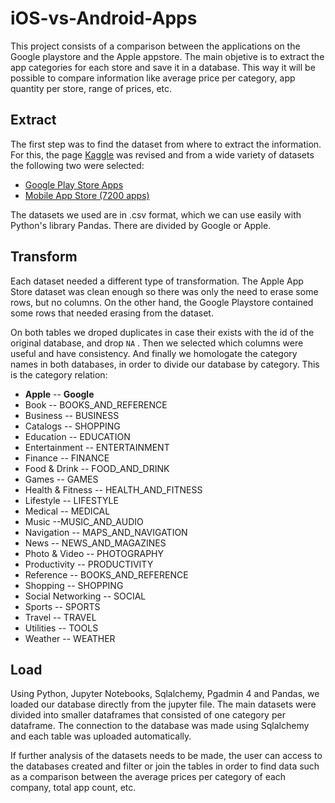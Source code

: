 # iOS-vs-Android-Apps

This project consists of a comparison between the applications on the Google playstore and the Apple appstore. The main objetive is to extract the app categories for each store and save it in a database. This way it will be possible to compare information like average price per category, app quantity per store, range of prices, etc.

## Extract

The first step was to find the dataset from where to extract the information. For this, the page [Kaggle](https://www.kaggle.com/) was revised and from a wide variety of datasets the following two were selected:

- [Google Play Store Apps](https://www.kaggle.com/gauthamp10/google-playstore-apps)
- [Mobile App Store (7200 apps)](https://www.kaggle.com/ramamet4/app-store-apple-data-set-10k-apps)

The datasets we used are in .csv format, which we can use easily with Python's library Pandas. There are divided by Google or Apple.

## Transform

Each dataset needed a different type of transformation. The Apple App Store dataset was clean enough so there was only the need to erase some rows, but no columns. On the other hand, the Google Playstore contained some rows that needed erasing from the dataset. 

On both tables we droped duplicates in case their exists with the id of the original database, and drop `NA` . Then we selected which columns were useful and have consistency. And finally we homologate the category names in both databases, in order to divide our database by category. This is the category relation:

- **Apple** -- **Google**
- Book --  BOOKS_AND_REFERENCE
- Business -- BUSINESS
- Catalogs -- SHOPPING
- Education -- EDUCATION
- Entertainment -- ENTERTAINMENT
- Finance -- FINANCE
- Food & Drink -- FOOD_AND_DRINK
- Games -- GAMES
- Health & Fitness -- HEALTH_AND_FITNESS
- Lifestyle -- LIFESTYLE
- Medical -- MEDICAL
- Music --MUSIC_AND_AUDIO
- Navigation -- MAPS_AND_NAVIGATION
- News -- NEWS_AND_MAGAZINES
- Photo & Video -- PHOTOGRAPHY
- Productivity -- PRODUCTIVITY
- Reference -- BOOKS_AND_REFERENCE
- Shopping -- SHOPPING
- Social Networking  -- SOCIAL
- Sports -- SPORTS
- Travel -- TRAVEL
- Utilities -- TOOLS
- Weather -- WEATHER

## Load

Using Python, Jupyter Notebooks, Sqlalchemy, Pgadmin 4 and Pandas, we loaded our database directly from the jupyter file. The main datasets were divided into smaller dataframes that consisted of one category per dataframe. The connection to the database was made using Sqlalchemy and each table was uploaded automatically.

If further analysis of the datasets needs to be made, the user can access to the databases created and filter or join the tables in order to find data such as a comparison between the average prices per category of each company, total app count, etc.
